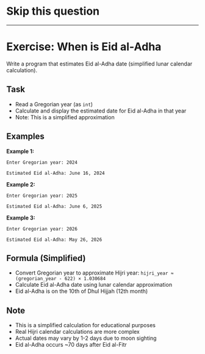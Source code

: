 # Skip this question

---

# Exercise: When is Eid al-Adha

Write a program that estimates Eid al-Adha date (simplified lunar calendar calculation).

## Task
- Read a Gregorian year (as `int`)
- Calculate and display the estimated date for Eid al-Adha in that year
- Note: This is a simplified approximation

## Examples
**Example 1:**
```
Enter Gregorian year: 2024
```
```
Estimated Eid al-Adha: June 16, 2024
```

**Example 2:**
```
Enter Gregorian year: 2025
```
```
Estimated Eid al-Adha: June 6, 2025
```

**Example 3:**
```
Enter Gregorian year: 2026
```
```
Estimated Eid al-Adha: May 26, 2026
```

## Formula (Simplified)
- Convert Gregorian year to approximate Hijri year: `hijri_year ≈ (gregorian_year - 622) × 1.030684`
- Calculate Eid al-Adha date using lunar calendar approximation
- Eid al-Adha is on the 10th of Dhul Hijjah (12th month)

## Note
- This is a simplified calculation for educational purposes
- Real Hijri calendar calculations are more complex
- Actual dates may vary by 1-2 days due to moon sighting
- Eid al-Adha occurs ~70 days after Eid al-Fitr
